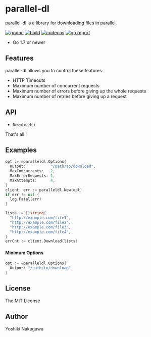 # parallel-dl

parallel-dl is a library for downloading files in parallel.

[![godoc](https://godoc.org/github.com/yyoshiki41/parallel-dl?status.svg)](https://godoc.org/github.com/yyoshiki41/parallel-dl)
[![build](https://travis-ci.org/yyoshiki41/parallel-dl.svg?branch=master)](https://travis-ci.org/yyoshiki41/parallel-dl)
[![codecov](https://codecov.io/gh/yyoshiki41/parallel-dl/branch/master/graph/badge.svg)](https://codecov.io/gh/yyoshiki41/parallel-dl)
[![go report](https://goreportcard.com/badge/github.com/yyoshiki41/parallel-dl)](https://goreportcard.com/report/github.com/yyoshiki41/parallel-dl)

- Go 1.7 or newer

## Features

parallel-dl allows you to control these features:

- HTTP Timeouts
- Maximum number of concurrent requests
- Maximum number of errors before giving up the whole requests
- Maximum number of retries before giving up a request

## API

- `Download()`

That's all !

## Examples

```go
opt := &paralleldl.Options{
  Output:           "/path/to/download",
  MaxConcurrents:   2,
  MaxErrorRequests: 1,
  MaxAttempts:      4,
}
client, err := paralleldl.New(opt)
if err != nil {
  log.Fatal(err)
}

lists := []string{
  "http://example.com/file1",
  "http://example.com/file2",
  "http://example.com/file3",
  "http://example.com/file4",
}
errCnt := client.Download(lists)
```

#### Minimum Options

```go
opt := &paralleldl.Options{
  Output: "/path/to/download",
}
```

## License 
The MIT License

## Author
Yoshiki Nakagawa
